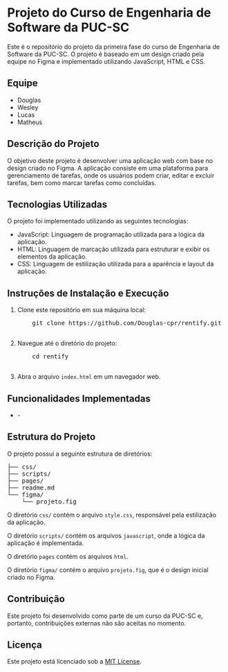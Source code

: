 <h1>Projeto do Curso de Engenharia de Software da PUC-SC</h1>

<p>Este é o repositório do projeto da primeira fase do curso de Engenharia de Software da PUC-SC. O projeto é baseado em um design criado pela equipe no Figma e implementado utilizando JavaScript, HTML e CSS.</p>

<h2>Equipe</h2>

<ul>
  <li>Douglas</li>
  <li>Wesley</li>
  <li>Lucas</li>
  <li>Matheus</li>
</ul>

<h2>Descrição do Projeto</h2>

<p>O objetivo deste projeto é desenvolver uma aplicação web com base no design criado no Figma. A aplicação consiste em uma plataforma para gerenciamento de tarefas, onde os usuários podem criar, editar e excluir tarefas, bem como marcar tarefas como concluídas.</p>

<h2>Tecnologias Utilizadas</h2>

<p>O projeto foi implementado utilizando as seguintes tecnologias:</p>

<ul>
  <li>JavaScript: Linguagem de programação utilizada para a lógica da aplicação.</li>
  <li>HTML: Linguagem de marcação utilizada para estruturar e exibir os elementos da aplicação.</li>
  <li>CSS: Linguagem de estilização utilizada para a aparência e layout da aplicação.</li>
</ul>

<h2>Instruções de Instalação e Execução</h2>

<ol>
  <li>Clone este repositório em sua máquina local:</li>
  <pre>
    git clone https://github.com/Douglas-cpr/rentify.git
  </pre>
  <li>Navegue até o diretório do projeto:</li>
  <pre>
    cd rentify
  </pre>
  <li>Abra o arquivo <code>index.html</code> em um navegador web.</li>
</ol>

<h2>Funcionalidades Implementadas</h2>

<ul>
  <li>-</li>
</ul>

<h2>Estrutura do Projeto</h2>

<p>O projeto possui a seguinte estrutura de diretórios:</p>

<pre>
├── css/
├── scripts/
├── pages/
├── readme.md
└── figma/
    └── projeto.fig
</pre>

<p>O diretório <code>css/</code> contém o arquivo <code>style.css</code>, responsável pela estilização da aplicação.</p>
<p>O diretório <code>scripts/</code> contém os arquivos <code>javascript</code>, onde a lógica da aplicação é implementada.</p>
<p>O diretório <code>pages</code> contém os arquivos <code>html</code>.</p>
<p>O diretório <code>figma/</code> contém o arquivo <code>projeto.fig</code>, que é o design inicial criado no Figma.</p>

<h2>Contribuição</h2>

<p>Este projeto foi desenvolvido como parte de um curso da PUC-SC e, portanto, contribuições externas não são aceitas no momento.</p>

<h2>Licença</h2>

<p>Este projeto está licenciado sob a <a href="https://opensource.org/licenses/MIT">MIT License</a>.</p>